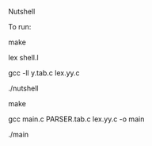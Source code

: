 Nutshell

To run:

make

lex shell.l

gcc -ll y.tab.c lex.yy.c

./nutshell




make

gcc main.c PARSER.tab.c lex.yy.c -o main

./main

